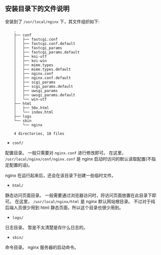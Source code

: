 
## 安装目录下的文件说明

安装到了 `/usr/local/nginx` 下，其文件组织如下:
```shell
    .
    ├── conf
    │   ├── fastcgi.conf
    │   ├── fastcgi.conf.default
    │   ├── fastcgi_params
    │   ├── fastcgi_params.default
    │   ├── koi-utf
    │   ├── koi-win
    │   ├── mime.types
    │   ├── mime.types.default
    │   ├── nginx.conf
    │   ├── nginx.conf.default
    │   ├── scgi_params
    │   ├── scgi_params.default
    │   ├── uwsgi_params
    │   ├── uwsgi_params.default
    │   └── win-utf
    ├── html
    │   ├── 50x.html
    │   └── index.html
    ├── logs
    └── sbin
        └── nginx

    4 directories, 18 files
```

- `conf/`

配置目录。
一般只需要对 `nginx.conf` 进行修改即可。
在这里， `/usr/local/nginx/conf/nginx.conf` 是 nginx 启动时访问的默认读取配置(不指定配置的话)。 

nginx 在运行起来后，还会在该目录下创建一些临时文件。

- `html/`

静态访问页面目录。
一般需要通过浏览器访问时，将访问页面放置在此目录下即可。
在这里， `/usr/local/nginx/html` 是 nginx 默认网站根目录。
不过对于纯后端人员很少用到 html 静态页面，所以这个目录也很少用到。

- `logs/`

日志目录。
暂是不太清楚是存什么日志的。

- `sbin/`

命令目录。
nginx 服务器的启动命令。

